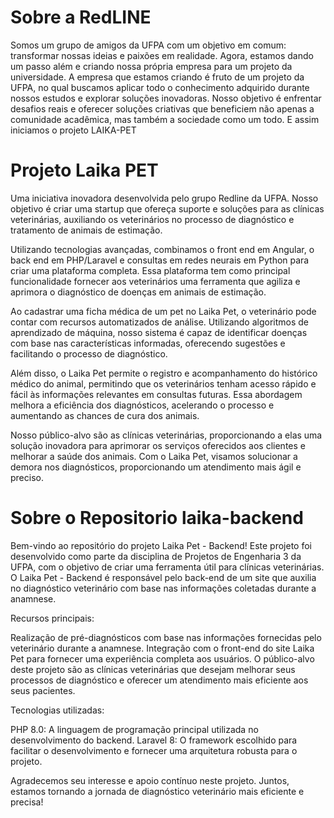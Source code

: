 # Sobre a RedLINE
 Somos um  grupo de amigos da UFPA com um objetivo em comum: transformar nossas ideias e paixões em realidade. Agora, estamos dando um passo além e criando nossa própria empresa para um projeto da universidade. A empresa que estamos criando é fruto de um projeto da UFPA, no qual buscamos aplicar todo o conhecimento adquirido durante nossos estudos e explorar soluções inovadoras. Nosso objetivo é enfrentar desafios reais e oferecer soluções criativas que beneficiem não apenas a comunidade acadêmica, mas também a sociedade como um todo. E assim iniciamos o projeto LAIKA-PET

# Projeto Laika PET
Uma iniciativa inovadora desenvolvida pelo grupo Redline da UFPA. Nosso objetivo é criar uma startup que ofereça suporte e soluções para as clínicas veterinárias, auxiliando os veterinários no processo de diagnóstico e tratamento de animais de estimação.

Utilizando tecnologias avançadas, combinamos o front end em Angular, o back end em PHP/Laravel e consultas em redes neurais em Python para criar uma plataforma completa. Essa plataforma tem como principal funcionalidade fornecer aos veterinários uma ferramenta que agiliza e aprimora o diagnóstico de doenças em animais de estimação.

Ao cadastrar uma ficha médica de um pet no Laika Pet, o veterinário pode contar com recursos automatizados de análise. Utilizando algoritmos de aprendizado de máquina, nosso sistema é capaz de identificar doenças com base nas características informadas, oferecendo sugestões e facilitando o processo de diagnóstico.

Além disso, o Laika Pet permite o registro e acompanhamento do histórico médico do animal, permitindo que os veterinários tenham acesso rápido e fácil às informações relevantes em consultas futuras. Essa abordagem melhora a eficiência dos diagnósticos, acelerando o processo e aumentando as chances de cura dos animais.

Nosso público-alvo são as clínicas veterinárias, proporcionando a elas uma solução inovadora para aprimorar os serviços oferecidos aos clientes e melhorar a saúde dos animais. Com o Laika Pet, visamos solucionar a demora nos diagnósticos, proporcionando um atendimento mais ágil e preciso.

# Sobre o Repositorio laika-backend
Bem-vindo ao repositório do projeto Laika Pet - Backend! Este projeto foi desenvolvido como parte da disciplina de Projetos de Engenharia 3 da UFPA, com o objetivo de criar uma ferramenta útil para clínicas veterinárias. O Laika Pet - Backend é responsável pelo back-end de um site que auxilia no diagnóstico veterinário com base nas informações coletadas durante a anamnese.

Recursos principais:

Realização de pré-diagnósticos com base nas informações fornecidas pelo veterinário durante a anamnese.
Integração com o front-end do site Laika Pet para fornecer uma experiência completa aos usuários.
O público-alvo deste projeto são as clínicas veterinárias que desejam melhorar seus processos de diagnóstico e oferecer um atendimento mais eficiente aos seus pacientes.

Tecnologias utilizadas:

PHP 8.0: A linguagem de programação principal utilizada no desenvolvimento do backend.
Laravel 8: O framework escolhido para facilitar o desenvolvimento e fornecer uma arquitetura robusta para o projeto.

Agradecemos seu interesse e apoio contínuo neste projeto. Juntos, estamos tornando a jornada de diagnóstico veterinário mais eficiente e precisa!
